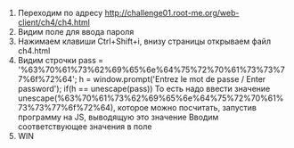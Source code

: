 1) Переходим по адресу http://challenge01.root-me.org/web-client/ch4/ch4.html
2) Видим поле для ввода пароля
3) Нажимаем клавиши Ctrl+Shift+i, внизу страницы открываем файл ch4.html
4) Видим строчки
pass = '%63%70%61%73%62%69%65%6e%64%75%72%70%61%73%73%77%6f%72%64';
h = window.prompt('Entrez le mot de passe / Enter password');
if(h == unescape(pass))
То есть надо ввести значение unescape(%63%70%61%73%62%69%65%6e%64%75%72%70%61%73%73%77%6f%72%64), которое можно посчитать, запустив программу на JS, выводящую это значение
Вводим соответствующее значения в поле
5) WIN
